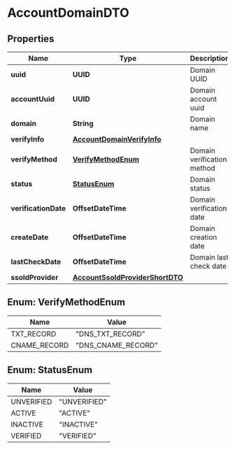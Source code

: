 

# AccountDomainDTO


## Properties

| Name | Type | Description | Notes |
|------------ | ------------- | ------------- | -------------|
|**uuid** | **UUID** | Domain UUID |  [optional] |
|**accountUuid** | **UUID** | Domain account uuid |  [optional] |
|**domain** | **String** | Domain name |  [optional] |
|**verifyInfo** | [**AccountDomainVerifyInfo**](AccountDomainVerifyInfo.md) |  |  [optional] |
|**verifyMethod** | [**VerifyMethodEnum**](#VerifyMethodEnum) | Domain verification method |  [optional] |
|**status** | [**StatusEnum**](#StatusEnum) | Domain status |  [optional] |
|**verificationDate** | **OffsetDateTime** | Domain verification date |  [optional] |
|**createDate** | **OffsetDateTime** | Domain creation date |  [optional] |
|**lastCheckDate** | **OffsetDateTime** | Domain last check date |  [optional] |
|**ssoIdProvider** | [**AccountSsoIdProviderShortDTO**](AccountSsoIdProviderShortDTO.md) |  |  [optional] |



## Enum: VerifyMethodEnum

| Name | Value |
|---- | -----|
| TXT_RECORD | &quot;DNS_TXT_RECORD&quot; |
| CNAME_RECORD | &quot;DNS_CNAME_RECORD&quot; |



## Enum: StatusEnum

| Name | Value |
|---- | -----|
| UNVERIFIED | &quot;UNVERIFIED&quot; |
| ACTIVE | &quot;ACTIVE&quot; |
| INACTIVE | &quot;INACTIVE&quot; |
| VERIFIED | &quot;VERIFIED&quot; |



